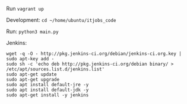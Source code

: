 Run
`vagrant up`

Development:
`cd ~/home/ubuntu/itjobs_code`

<!-- Test:
`python3 -m pytest tests/` -->

Run:
`python3 main.py`

Jenkins:
```
wget -q -O - http://pkg.jenkins-ci.org/debian/jenkins-ci.org.key | sudo apt-key add -
sudo sh -c 'echo deb http://pkg.jenkins-ci.org/debian binary/ > /etc/apt/sources.list.d/jenkins.list'
sudo apt-get update
sudo apt-get upgrade
sudo apt install default-jre -y
sudo apt install default-jdk -y
sudo apt-get install -y jenkins
```
